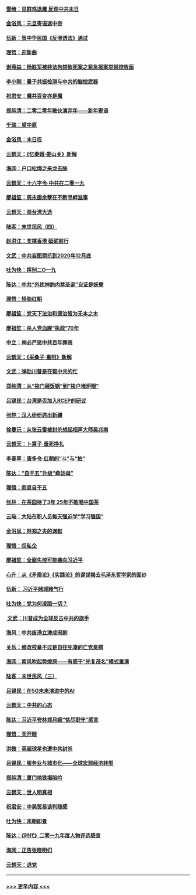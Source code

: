 #### [雪绮：见群鸡退鹰  反观中共末日](../pages/nsc993/n11762112.md?t=01030355) 
#### [金浴凤：元旦寄语迷中帝](../pages/nsc993/n11761788.md?t=01030355) 
#### [伍新：贺中华民国《反渗透法》通过](../pages/nsc993/n11761994.md?t=01030355) 
#### [理悟：迎新曲](../pages/nsc993/n11761152.md?t=01030355) 
#### [谢燕益：杨胜军被非法拘禁致死案之紧急报案举报控告函](../pages/nsc993/n11756134.md?t=01030355) 
#### [李小刚：量子共振检测与中共的脑控武器](../pages/nsc993/n11754518.md?t=01030355) 
#### [祝君安：魔共百变亦是魔](../pages/nsc993/n11754469.md?t=01030355) 
#### [郑纯清：二零二零年散伙演弃年——新年寄语](../pages/nsc993/n11754195.md?t=01030355) 
#### [千瑞：望中原](../pages/nsc993/n11754159.md?t=01030355) 
#### [金浴凤：末日叹](../pages/nsc993/n11752359.md?t=01030355) 
#### [云鹤天：《忆秦娥‧娄山关》新解](../pages/nsc993/n11752348.md?t=01030355) 
#### [海网：户口松绑之来龙去脉](../pages/nsc993/n11752328.md?t=01030355) 
#### [云鹤天：十六字令‧中共在二零一九](../pages/nsc993/n11752305.md?t=01030355) 
#### [廖祖笙：周永康余孽在不断寻衅滋事](../pages/nsc993/n11751013.md?t=01030355) 
#### [云鹤天：观台湾大选](../pages/nsc993/n11751007.md?t=01030355) 
#### [陆客：末世民风（四）](../pages/nsc993/n11749203.md?t=01030355) 
#### [赵洪江：支撑香港 砥砺前行](../pages/nsc993/n11748482.md?t=01030355) 
#### [文武：中共妄图顽抗到2020年12月底](../pages/nsc993/n11748446.md?t=01030355) 
#### [吐为快：挥别二O一九](../pages/nsc993/n11748411.md?t=01030355) 
#### [陈达：中共“外扰神韵内禁圣诞”自证是妖孽](../pages/nsc993/n11748226.md?t=01030355) 
#### [理悟：怪胎红朝](../pages/nsc993/n11748206.md?t=01030355) 
#### [廖祖笙：党天下法治和德治皆为无本之木](../pages/nsc993/n11748135.md?t=01030355) 
#### [廖祖笙：杀人党血腥“执政”70年](../pages/nsc993/n11745144.md?t=01030355) 
#### [中立：神必严惩中共百年罪恶](../pages/nsc993/n11744970.md?t=01030355) 
#### [云鹤天：《采桑子‧重阳》新解](../pages/nsc993/n11744948.md?t=01030355) 
#### [文武：弹劾川普是在帮中共的忙](../pages/nsc993/n11744758.md?t=01030355) 
#### [郑纯清：从“挨门砸饭锅”到“挨户堵炉眼”](../pages/nsc993/n11744745.md?t=01030355) 
#### [吕锡民：台湾是否加入RCEP的研议](../pages/nsc993/n11744701.md?t=01030355) 
#### [张林：汉人纷纷逃出新疆](../pages/nsc993/n11743530.md?t=01030355) 
#### [徐曼沅：从张云雷被封杀想起相声大师吴兆南](../pages/nsc993/n11741816.md?t=01030355) 
#### [云鹤天：卜算子‧垂死挣扎](../pages/nsc993/n11739956.md?t=01030355) 
#### [李春草：唐多令‧红朝的“斗”与“拍”](../pages/nsc993/n11739830.md?t=01030355) 
#### [陈达：“自干五”升级“牵妨母”](../pages/nsc993/n11739724.md?t=01030355) 
#### [理悟：悲哀自干五](../pages/nsc993/n11739547.md?t=01030355) 
#### [张林：在茶园待了3年 25年不敢喝中国茶](../pages/nsc993/n11739240.md?t=01030355) 
#### [云端：大陆在职人员每天强迫学“学习强国”](../pages/nsc993/n11738735.md?t=01030355) 
#### [金浴凤：林郑之夫的渊默](../pages/nsc993/n11737735.md?t=01030355) 
#### [理悟：叹私企](../pages/nsc993/n11737715.md?t=01030355) 
#### [廖祖笙：全面失控可能袭向习近平](../pages/nsc993/n11737704.md?t=01030355) 
#### [心升：从《矛盾论》《实践论》的谬误揭去毛泽东哲学家的面纱](../pages/nsc993/n11736962.md?t=01030355) 
#### [伍新： 习近平赌城赌气行](../pages/nsc993/n11736929.md?t=01030355) 
#### [吐为快：党为何凌蹈一切？](../pages/nsc993/n11736915.md?t=01030355) 
#### [ 文武：川普成为全球反击中共的旗手](../pages/nsc993/n11736882.md?t=01030355) 
#### [海风：中共废港立澳成闹剧](../pages/nsc993/n11735857.md?t=01030355) 
#### [关乐：修改校章不过是自往死凑的亡党臭棋](../pages/nsc993/n11735097.md?t=01030355) 
#### [海网：南风吹起势燎原——有感于“光复茂名”模式重演](../pages/nsc993/n11732308.md?t=01030355) 
#### [陆客：末世民风（三）](../pages/nsc993/n11732211.md?t=01030355) 
#### [吕锡民：在5G未来演进中的AI](../pages/nsc993/n11730010.md?t=01030355) 
#### [云鹤天：中共的心态](../pages/nsc993/n11729906.md?t=01030355) 
#### [陈达：习近平夸林郑月娥“恪尽职守”感言](../pages/nsc993/n11729881.md?t=01030355) 
#### [理悟：天开眼](../pages/nsc993/n11729699.md?t=01030355) 
#### [洪微：英超球星也遭中共封杀](../pages/nsc993/n11727243.md?t=01030355) 
#### [吕锡民：服务业与城市化——全球宏观经济转型](../pages/nsc993/n11725845.md?t=01030355) 
#### [郑纯清：厦门地铁塌陷吟](../pages/nsc993/n11725813.md?t=01030355) 
#### [云鹤天：世人明真相](../pages/nsc993/n11725621.md?t=01030355) 
#### [祝君安：中美贸易谈判随感](../pages/nsc993/n11725609.md?t=01030355) 
#### [吐为快：末朝即景](../pages/nsc993/n11723365.md?t=01030355) 
#### [陈达：《时代》二零一九年度人物评选感言](../pages/nsc993/n11723337.md?t=01030355) 
#### [海网：正告张晓明们](../pages/nsc993/n11723228.md?t=01030355) 
#### [云鹤天：退党](../pages/nsc993/n11723056.md?t=01030355) 

----
#### [ >>> 更早内容 <<< ](../indexes/nsc993-earlier.md)
